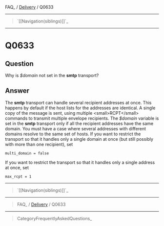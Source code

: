 FAQ\_ / [Delivery](FAQ/Delivery) / Q0633

* * * * *

> \`[[Navigation(siblings)]]\`\_

* * * * *

Q0633
=====

Question
--------

Why is *\$domain* not set in the **smtp** transport?

Answer
------

The **smtp** transport can handle several recipient addresses at once.
This happens by default if the host lists for the addresses are
identical. A single copy of the message is sent, using multiple
\<small\>RCPT\</small\> commands to transmit multiple envelope
recipients. The *\$domain* variable is set in the **smtp** transport
only if all the recipient addresses have the same domain. You must have
a case where several addresses with different domains resolve to the
same set of hosts. If you want to restrict the transport so that it
handles only a single domain at once (but still possibly with more than
one recipient), set

    multi_domain = false

If you want to restrict the transport so that it handles only a single
address at once, set

    max_rcpt = 1

* * * * *

> \`[[Navigation(siblings)]]\`\_

* * * * *

> FAQ\_ / [Delivery](FAQ/Delivery) / Q0633

* * * * *

> CategoryFrequentlyAskedQuestions\_
